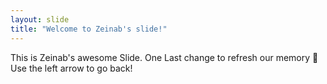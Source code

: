 ```yaml
---
layout: slide
title: "Welcome to Zeinab's slide!"
---
```

This is Zeinab's awesome Slide.
One Last change to refresh our memory :tada:
Use the left arrow to go back!
